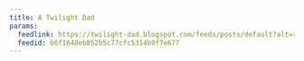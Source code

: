 ```yaml
---
title: A Twilight Dad
params:
  feedlink: https://twilight-dad.blogspot.com/feeds/posts/default?alt=rss
  feedid: b6f1648eb852b5c77cfc5314b9f7e677
---
```

